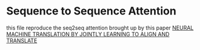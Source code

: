 # Sequence to Sequence Attention
this file reproduce the seq2seq attention brought up by this paper [NEURAL MACHINE TRANSLATION BY JOINTLY LEARNING TO ALIGN AND TRANSLATE](https://peerj.com/articles/cs-2607/code.zip)
